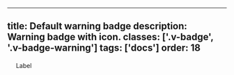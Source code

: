<!--
 *              © 2025 Visa
 *
 * Licensed under the Apache License, Version 2.0 (the "License");
 * you may not use this file except in compliance with the License.
 * You may obtain a copy of the License at
 *
 *         http://www.apache.org/licenses/LICENSE-2.0
 *
 * Unless required by applicable law or agreed to in writing, software
 * distributed under the License is distributed on an "AS IS" BASIS,
 * WITHOUT WARRANTIES OR CONDITIONS OF ANY KIND, either express or implied.
 * See the License for the specific language governing permissions and
 * limitations under the License.
 *
 -->
---
title: Default warning badge
description: Warning badge with icon.
classes: ['.v-badge', '.v-badge-warning']
tags: ['docs']
order: 18
---

<div class="v-badge v-badge-warning">
  <svg class="v-icon v-icon-tiny" height="16" viewbox="0 0 16 16" width="16">
    <use href="#visa-warning-tiny">
    </use>
  </svg>
  <span>
    Label
  </span>
</div>
